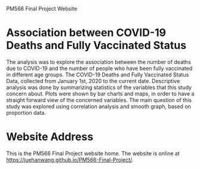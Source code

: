 PM566 Final Project Website

# Association between COVID-19 Deaths and Fully Vaccinated Status

The analysis was to explore the association between the number of deaths due to COVID-19 and the number of people who have been fully vaccinated in different age groups. The COVID-19 Deaths and Fully Vaccinated Status Data, collected from January 1st, 2020 to the current date. Descriptive analysis was done by summarizing statistics of the variables that this study concern about. Plots were shown by bar charts and maps, in order to have a straight forward view of the concerned variables. The main question of this study was explored using correlation analysis and smooth graph, based on proportion data.

# Website Address

This is the PM566 Final Project website home. The website is online at https://juehanwang.github.io/PM566-Final-Project/.